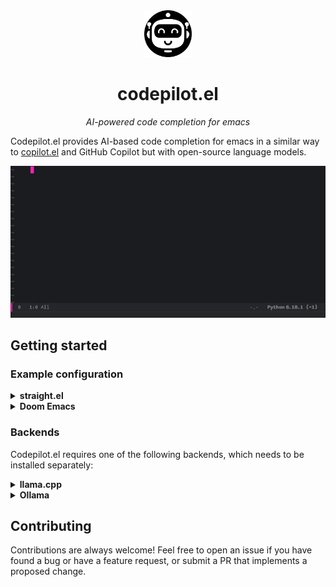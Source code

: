 <div align="center">

<img src="./assets/logo.svg" width="15%" />

<h1>codepilot.el</h1>

_AI-powered code completion for emacs_

</div>

Codepilot.el provides AI-based code completion for emacs in a similar way to [copilot.el](https://github.com/copilot-emacs/copilot.el) and GitHub Copilot but with open-source language models.

<div align="center">

<img src="./assets/demo.gif" width="768px" alt="demo.gif" />

</div>


## Getting started

### Example configuration

<details>
<summary><b>straight.el</b></summary>

```elisp
(use-package codepilot
  :straight (:host github :repo "ludvb/codepilot.el" :files ("*.el") )
  :hook ((prog-mode . codepilot-mode)
         (text-mode . codepilot-mode))

  :bind (:map evil-insert-state-map
              ("M-j" . 'codepilot-accept-line)
              ("M-l" . 'codepilot-accept-char)
              ("M-w" . 'codepilot-accept-word)
              ("M-<return>" . 'codepilot-accept-all)
              ("M-J" . 'codepilot-complete-next)
              ("M-K" . 'codepilot-complete-previous))

  :config
  ;; For llama.cpp backend:
  (require 'codepilot-llamacpp)
  (setq codepilot-backend 'llamacpp)
  (setq codepilot-llamacpp-address "http://localhost:8080")

  ;; For Ollama backend:
  (require 'codepilot-ollama)
  (setq codepilot-backend 'ollama)
  (setq codepilot-ollama-address "http://localhost:11434")")
  ;; Optionally, start Ollama server from emacs:
  (require 'codepilot-ollama-server)
  (codepilot-ollama-start))
```

</details>

<details>
<summary><b>Doom Emacs</b></summary>

```elisp
;; packages.el
(package! codepilot
  :recipe (:host github :repo "ludvb/codepilot.el" :files ("*.el")))
```

```elisp
;; config.el
(use-package! codepilot
  :hook ((prog-mode . codepilot-mode)
         (text-mode . codepilot-mode))

  :bind (:map evil-insert-state-map
              ("M-j" . 'codepilot-accept-line)
              ("M-l" . 'codepilot-accept-char)
              ("M-w" . 'codepilot-accept-word)
              ("M-<return>" . 'codepilot-accept-all)
              ("M-J" . 'codepilot-complete-next)
              ("M-K" . 'codepilot-complete-previous))

  :config
  ;; For llama.cpp backend:
  (require 'codepilot-llamacpp)
  (setq codepilot-backend 'llamacpp)
  (setq codepilot-llamacpp-address "http://localhost:8080")

  ;; For Ollama backend:
  (require 'codepilot-ollama)
  (setq codepilot-backend 'ollama)
  (setq codepilot-ollama-address "http://localhost:11434")")
  ;; Optionally, start Ollama server from emacs:
  (require 'codepilot-ollama-server)
  (codepilot-ollama-start))
```

</details>


### Backends

Codepilot.el requires one of the following backends, which needs to be installed separately:

<details>
<summary><b>llama.cpp</b></summary>

Requirements:

- [llama.cpp](https://github.com/ggerganov/llama.cpp) or a wrapper, such as [llama-cpp-python](https://github.com/abetlen/llama-cpp-python)
- [cURL](https://curl.se/)

The default prompt is designed for the [DeepSeek Coder base](https://deepseekcoder.github.io/) models, which can be found on [Hugging Face](https://huggingface.co/models?other=deepseek&sort=trending&search=base+gguf).
If you are using another model, you may need to customize `codepilot-prompt-fun` and `codepilot-postprocess-fun`.

</details>

<details>
<summary><b>Ollama</b></summary>

Requirements:

- [Ollama](https://github.com/jmorganca/ollama)
- [cURL](https://curl.se/)

By default, the Ollama backend uses the [`deepseek-coder:6.7b-base`](https://deepseekcoder.github.io/) model, which needs to be pulled before use by running
```sh
ollama pull deepseek-coder:6.7b-base
```
To use another model, customize `codepilot-ollama-model`.
You may also need to customize `codepilot-prompt-fun` and `codepilot-postprocess-fun` as needed.

</details>


## Contributing

Contributions are always welcome!
Feel free to open an issue if you have found a bug or have a feature request, or submit a PR that implements a proposed change.
